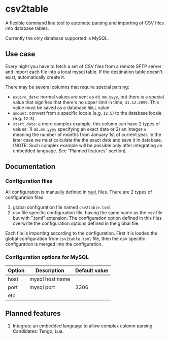 # csv2table

A flexible command line tool to automate parsing and importing of CSV files into database tables. 

Currently the only database supported is MySQL.

## Use case 

Every night you have to fetch a set of CSV files from a remote SFTP server and import each file into a local mysql table. If the destination table doesn't exist, automatically create it.

There may be several columns that require special parsing:
* `expire_date`: normal values are sent as `dd.mm.yyyy`, but there is a special value that signifies that there's no upper limit in time, `31.12.2099`. This value must be saved as a database `NULL` value
* `amount`: convert from a specific locale (e.g. `12,5`) to the database locale (e.g. `12.5`)
* `start_date`: a more complex example, this column can have 2 types of values: 1) `dd.mm.yyyy` specifying an exact date or 2) an integer `n` meaning the number of months from January 1st of current year. In the later case we must calculate the the exact date and save it in database. (NOTE: Such complex example will be possible only after integrating an embedded language. See "Planned features" section).

## Documentation

### Configuration files

All configuration is manually defined in [`toml`](https://github.com/toml-lang/toml) files. There are 2 types of configuration files
1. global configuration file named `csv2table.toml`
1. csv file specific configuration file, having the same name as the csv file but with ".toml" extension. The configuration option defined in this files overwrite the configuration options defined in the global file.

Each file is importing according to the configuration. First it is loaded the global configuration from `csv2table.toml` file, then the csv specific configuration is merged into the configuration. 

### Configuration options for MySQL

| Option | Description | Default value|
|---|---|---|
|host|mysql host name||
|port|mysql port|3306|
|etc|||


## Planned features 
1. Integrate an embedded language to allow complex culomn parsing. Candidates: Tengo, Lua.
